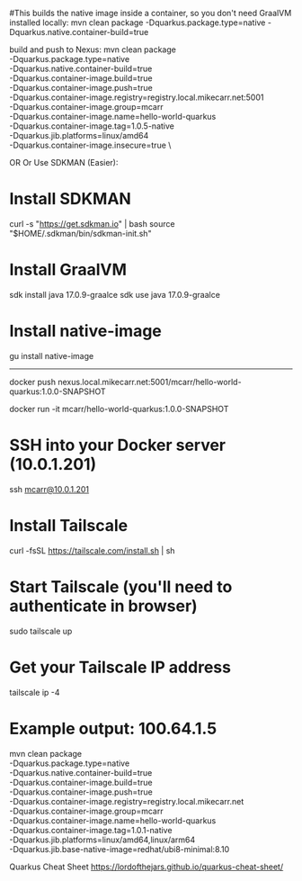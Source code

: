 





#This builds the native image inside a container, so you don't need GraalVM installed locally:
mvn clean package -Dquarkus.package.type=native -Dquarkus.native.container-build=true


build and push to Nexus:
mvn clean package \
  -Dquarkus.package.type=native \
  -Dquarkus.native.container-build=true \
  -Dquarkus.container-image.build=true \
  -Dquarkus.container-image.push=true \
  -Dquarkus.container-image.registry=registry.local.mikecarr.net:5001 \
  -Dquarkus.container-image.group=mcarr \
  -Dquarkus.container-image.name=hello-world-quarkus \
  -Dquarkus.container-image.tag=1.0.5-native \
  -Dquarkus.jib.platforms=linux/amd64 \
  -Dquarkus.container-image.insecure=true \
  
OR
Or Use SDKMAN (Easier):
# Install SDKMAN
curl -s "https://get.sdkman.io" | bash
source "$HOME/.sdkman/bin/sdkman-init.sh"

# Install GraalVM
sdk install java 17.0.9-graalce
sdk use java 17.0.9-graalce

# Install native-image
gu install native-image


----------------------

docker push nexus.local.mikecarr.net:5001/mcarr/hello-world-quarkus:1.0.0-SNAPSHOT


docker run -it mcarr/hello-world-quarkus:1.0.0-SNAPSHOT





# SSH into your Docker server (10.0.1.201)
ssh mcarr@10.0.1.201

# Install Tailscale
curl -fsSL https://tailscale.com/install.sh | sh

# Start Tailscale (you'll need to authenticate in browser)
sudo tailscale up

# Get your Tailscale IP address
tailscale ip -4
# Example output: 100.64.1.5





mvn clean package \
  -Dquarkus.package.type=native \
  -Dquarkus.native.container-build=true \
  -Dquarkus.container-image.build=true \
  -Dquarkus.container-image.push=true \
  -Dquarkus.container-image.registry=registry.local.mikecarr.net \
  -Dquarkus.container-image.group=mcarr \
  -Dquarkus.container-image.name=hello-world-quarkus \
  -Dquarkus.container-image.tag=1.0.1-native \
  -Dquarkus.jib.platforms=linux/amd64,linux/arm64 \
  -Dquarkus.jib.base-native-image=redhat/ubi8-minimal:8.10
  



Quarkus Cheat Sheet
https://lordofthejars.github.io/quarkus-cheat-sheet/
